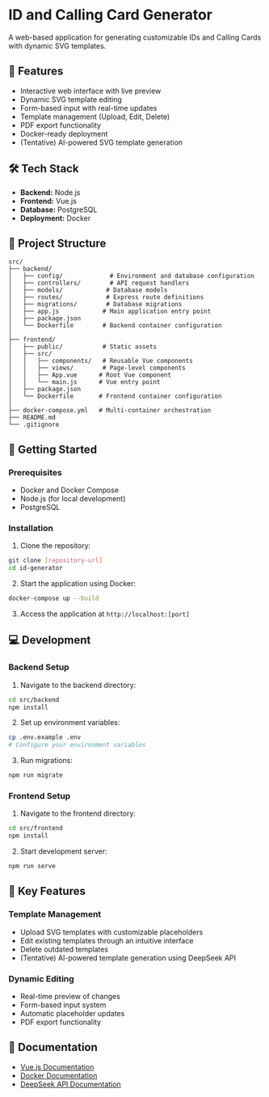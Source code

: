 # ID and Calling Card Generator

A web-based application for generating customizable IDs and Calling Cards with dynamic SVG templates.

## 🚀 Features

- Interactive web interface with live preview
- Dynamic SVG template editing
- Form-based input with real-time updates
- Template management (Upload, Edit, Delete)
- PDF export functionality
- Docker-ready deployment
- (Tentative) AI-powered SVG template generation

## 🛠️ Tech Stack

- **Backend:** Node.js
- **Frontend:** Vue.js
- **Database:** PostgreSQL
- **Deployment:** Docker

## 📁 Project Structure

```
src/
├── backend/
│   ├── config/             # Environment and database configuration
│   ├── controllers/        # API request handlers
│   ├── models/            # Database models
│   ├── routes/            # Express route definitions
│   ├── migrations/        # Database migrations
│   ├── app.js            # Main application entry point
│   ├── package.json
│   └── Dockerfile        # Backend container configuration
│
├── frontend/
│   ├── public/           # Static assets
│   ├── src/
│   │   ├── components/   # Reusable Vue components
│   │   ├── views/        # Page-level components
│   │   ├── App.vue      # Root Vue component
│   │   └── main.js      # Vue entry point
│   ├── package.json
│   └── Dockerfile       # Frontend container configuration
│
├── docker-compose.yml   # Multi-container orchestration
├── README.md
└── .gitignore
```

## 🚦 Getting Started

### Prerequisites

- Docker and Docker Compose
- Node.js (for local development)
- PostgreSQL

### Installation

1. Clone the repository:
```bash
git clone [repository-url]
cd id-generator
```

2. Start the application using Docker:
```bash
docker-compose up --build
```

3. Access the application at `http://localhost:[port]`

## 💻 Development

### Backend Setup

1. Navigate to the backend directory:
```bash
cd src/backend
npm install
```

2. Set up environment variables:
```bash
cp .env.example .env
# Configure your environment variables
```

3. Run migrations:
```bash
npm run migrate
```

### Frontend Setup

1. Navigate to the frontend directory:
```bash
cd src/frontend
npm install
```

2. Start development server:
```bash
npm run serve
```

## 🔑 Key Features

### Template Management
- Upload SVG templates with customizable placeholders
- Edit existing templates through an intuitive interface
- Delete outdated templates
- (Tentative) AI-powered template generation using DeepSeek API

### Dynamic Editing
- Real-time preview of changes
- Form-based input system
- Automatic placeholder updates
- PDF export functionality

## 📝 Documentation

- [Vue.js Documentation](https://vuejs.org/guide/introduction.html)
- [Docker Documentation](https://docs.docker.com/)
- [DeepSeek API Documentation](https://platform.deepseek.com/)
